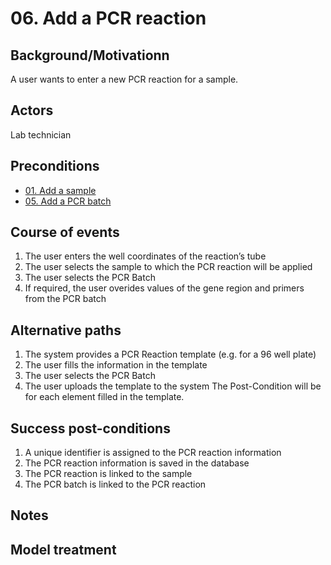 # 06. Add a PCR reaction

## Background/Motivationn

A user wants to enter a new PCR reaction for a sample.

## Actors
Lab technician

## Preconditions
- [01. Add a sample](01-Add_a_sample.md)
- [05. Add a PCR batch](05-Add_a_PCR_batch.md)

## Course of events
1. The user enters the well coordinates of the reaction’s tube
1. The user selects the sample to which the PCR reaction will be applied
1. The user selects the PCR Batch
1. If required, the user overides values of the gene region and primers from the PCR batch

## Alternative paths
 1. The system provides a PCR Reaction template (e.g. for a 96 well plate)
 1. The user fills the information in the template
 1. The user selects the PCR Batch
 1. The user uploads the template to the system
The Post-Condition will be for each element filled in the template.

## Success post-conditions

1. A unique identifier is assigned to the PCR reaction information
1. The PCR reaction information is saved in the database
1. The PCR reaction is linked to the sample
1. The PCR batch is linked to the PCR reaction

## Notes

## Model treatment
